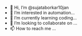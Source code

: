 - 👋 Hi, I’m @sujataborkar10jan
- 👀 I’m interested in automation...
- 🌱 I’m currently learning coding...
- 💞️ I’m looking to collaborate on ...
- 📫 How to reach me ...

<!---
sujataborkar10jan/sujataborkar10jan is a ✨ special ✨ repository because its `README.md` (this file) appears on your GitHub profile.
You can click the Preview link to take a look at your changes.
--->
